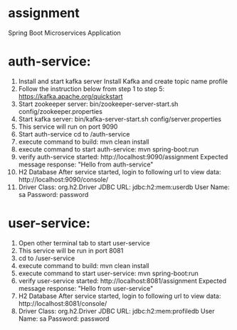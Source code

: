 # assignment
Spring Boot Microservices Application

# auth-service:

1. Install and start kafka server Install Kafka and create topic name profile
2. Follow the instruction below from step 1 to step 5: https://kafka.apache.org/quickstart
3. Start zookeeper server: bin/zookeeper-server-start.sh config/zookeeper.properties
4. Start kafka server: bin/kafka-server-start.sh config/server.properties
5. This service will run on port 9090
6. Start auth-service cd to /auth-service
7. execute command to build: mvn clean install
8. execute command to start auth-service: mvn spring-boot:run
9. verify auth-service started: http://localhost:9090/assignment Expected message response: "Hello from auth-service"
10. H2 Database After service started, login to following url to view data: http://localhost:9090/console/
11. Driver Class: org.h2.Driver JDBC URL: jdbc:h2:mem:userdb User Name: sa Password: password


# user-service:

1. Open other terminal tab to start user-service
2. This service will be run in port 8081
3. cd to /user-service
4. execute command to build: mvn clean install
5. execute command to start user-service: mvn spring-boot:run
6. verify user-service started: http://localhost:8081/assignment Expected message response: "Hello from user-service"
7. H2 Database After service started, login to following url to view data: http://localhost:8081/console/
8. Driver Class: org.h2.Driver JDBC URL: jdbc:h2:mem:profiledb User Name: sa Password: password
